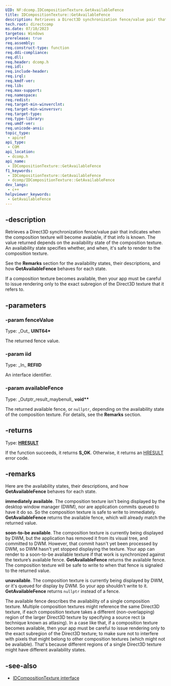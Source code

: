```yaml
---
UID: NF:dcomp.IDCompositionTexture.GetAvailableFence
title: IDCompositionTexture::GetAvailableFence
description: Retrieves a Direct3D synchronization fence/value pair that indicates when the composition texture will become available, if that info is known.
tech.root: directcomp
ms.date: 07/10/2023
targetos: Windows
prerelease: true
req.assembly: 
req.construct-type: function
req.ddi-compliance: 
req.dll: 
req.header: dcomp.h
req.idl: 
req.include-header: 
req.irql: 
req.kmdf-ver: 
req.lib: 
req.max-support: 
req.namespace: 
req.redist: 
req.target-min-winverclnt: 
req.target-min-winversvr: 
req.target-type: 
req.type-library: 
req.umdf-ver: 
req.unicode-ansi: 
topic_type:
 - apiref
api_type:
 - COM
api_location:
 - dcomp.h
api_name:
 - IDCompositionTexture::GetAvailableFence
f1_keywords:
 - IDCompositionTexture::GetAvailableFence
 - dcomp/IDCompositionTexture::GetAvailableFence
dev_langs:
 - c++
helpviewer_keywords:
 - GetAvailableFence
---
```


## -description

Retrieves a Direct3D synchronization fence/value pair that indicates when the composition texture will become available, if that info is known. The value returned depends on the availability state of the composition texture. An availability state specifies whether, and when, it's safe to render to the composition texture.

See the **Remarks** section for the availability states, their descriptions, and how **GetAvailableFence** behaves for each state.

If a composition texture becomes available, then your app must be careful to issue rendering only to the exact subregion of the Direct3D texture that it refers to.

## -parameters

### -param fenceValue

Type: \_Out\_ **UINT64\***

The returned fence value.

### -param iid

Type: \_In\_ **REFIID**

An interface identifier.

### -param availableFence

Type: \_Outptr\_result\_maybenull\_ **void\*\***

The returned available fence, or `nullptr`, depending on the availability state of the composition texture. For details, see the **Remarks** section.

## -returns

Type: **[HRESULT](/windows/win32/winprog/windows-data-types)**

If the function succeeds, it returns **S_OK**. Otherwise, it returns an [HRESULT](/windows/win32/winprog/windows-data-types) error code.

## -remarks

Here are the availability states, their descriptions, and how **GetAvailableFence** behaves for each state.

**immediately available**. The composition texture isn't being displayed by the desktop window manager (DWM), nor are application commits queued to have it do so. So the composition texture is safe to write to immediately. **GetAvailableFence** returns the available fence, which will already match the returned value.

**soon-to-be available**. The composition texture is currently being displayed by DWM, but the application has removed it from its visual tree, and committed to DWM. However, that commit hasn't yet been processed by DWM, so DWM hasn't yet stopped displaying the texture. Your app can render to a soon-to-be available texture if that work is synchronized against the texture’s available fence. **GetAvailableFence** returns the available fence. The composition texture will be safe to write to when that fence is signaled to the returned value.

**unavailable**. The composition texture is currently being displayed by DWM, or it's queued for display by DWM. So your app shouldn't write to it. **GetAvailableFence** returns `nullptr` instead of a fence.

The available fence describes the availability of a single composition texture. Multiple composition textures might reference the same Direct3D texture, if each composition texture takes a different (non-overlapping) region of the larger Direct3D texture by specifying a source rect (a technique known as atlasing). In a case like that, if a composition texture becomes available, then your app must be careful to issue rendering only to the exact subregion of the Direct3D texture; to make sure not to interfere with pixels that might belong to other composition textures (which might not be available). That's because different regions of a single Direct3D texture might have different availability states.

## -see-also

* [IDCompositionTexture interface](./nn-dcomp-idcompositiontexture.md)
